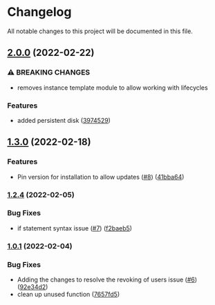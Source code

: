 # Changelog

All notable changes to this project will be documented in this file.

## [2.0.0](https://github.com/DeimosCloud/terraform-google-openvpn/compare/v1.3.0...v2.0.0) (2022-02-22)


### ⚠ BREAKING CHANGES

* removes instance template module to allow working with lifecycles

### Features

* added persistent disk ([3974529](https://github.com/DeimosCloud/terraform-google-openvpn/commit/3974529c3baed6959fb7ff7b1b0ff79a1effd737))

## [1.3.0](https://github.com/DeimosCloud/terraform-google-openvpn/compare/v1.2.4...v1.3.0) (2022-02-18)


### Features

* Pin version for installation to allow updates ([#8](https://github.com/DeimosCloud/terraform-google-openvpn/issues/8)) ([41bba64](https://github.com/DeimosCloud/terraform-google-openvpn/commit/41bba64edc77a1af80e6ed412ea521d268aec713))

### [1.2.4](https://github.com/DeimosCloud/terraform-google-openvpn/compare/v1.2.3...v1.2.4) (2022-02-05)


### Bug Fixes

* if statement syntax issue ([#7](https://github.com/DeimosCloud/terraform-google-openvpn/issues/7)) ([f2baeb5](https://github.com/DeimosCloud/terraform-google-openvpn/commit/f2baeb5413f1a964ae69a55f7215106f0abe8c6a))

### [1.0.1](https://github.com/DeimosCloud/terraform-google-openvpn/compare/v1.0.0...v1.0.1) (2022-02-04)


### Bug Fixes

* Adding the changes to resolve the revoking of users issue ([#6](https://github.com/DeimosCloud/terraform-google-openvpn/issues/6)) ([92e34d2](https://github.com/DeimosCloud/terraform-google-openvpn/commit/92e34d2c5d3e0094508227abe2ddf8e5e01e7e65))
* clean up unused function ([7657fd5](https://github.com/DeimosCloud/terraform-google-openvpn/commit/7657fd51639b2d83ce4a43f253fd9a0e94f44caf))
